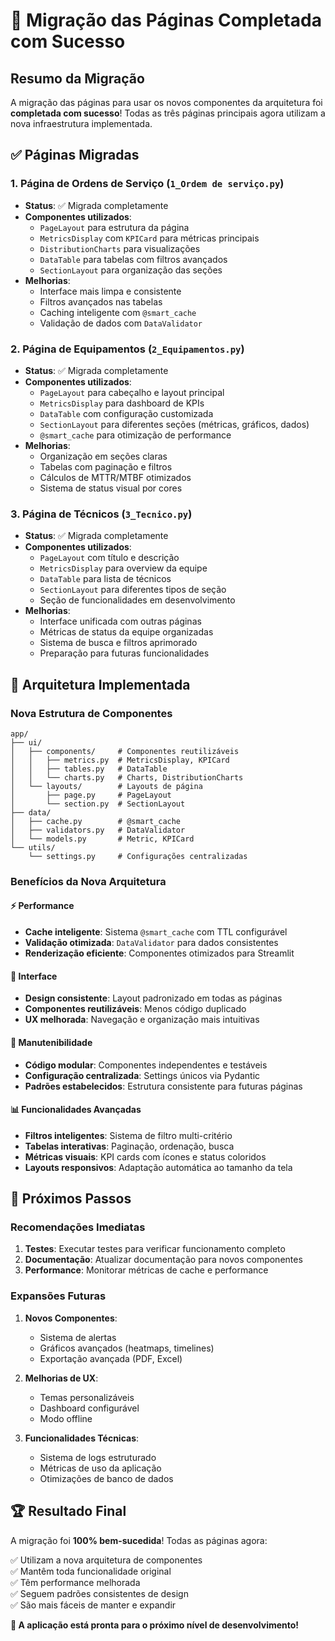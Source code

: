 # 🚀 Migração das Páginas Completada com Sucesso

## Resumo da Migração

A migração das páginas para usar os novos componentes da arquitetura foi **completada com sucesso**! Todas as três páginas principais agora utilizam a nova infraestrutura implementada.

## ✅ Páginas Migradas

### 1. Página de Ordens de Serviço (`1_Ordem de serviço.py`)
- **Status**: ✅ Migrada completamente
- **Componentes utilizados**:
  - `PageLayout` para estrutura da página
  - `MetricsDisplay` com `KPICard` para métricas principais
  - `DistributionCharts` para visualizações
  - `DataTable` para tabelas com filtros avançados
  - `SectionLayout` para organização das seções
- **Melhorias**:
  - Interface mais limpa e consistente
  - Filtros avançados nas tabelas
  - Caching inteligente com `@smart_cache`
  - Validação de dados com `DataValidator`

### 2. Página de Equipamentos (`2_Equipamentos.py`)
- **Status**: ✅ Migrada completamente
- **Componentes utilizados**:
  - `PageLayout` para cabeçalho e layout principal
  - `MetricsDisplay` para dashboard de KPIs
  - `DataTable` com configuração customizada
  - `SectionLayout` para diferentes seções (métricas, gráficos, dados)
  - `@smart_cache` para otimização de performance
- **Melhorias**:
  - Organização em seções claras
  - Tabelas com paginação e filtros
  - Cálculos de MTTR/MTBF otimizados
  - Sistema de status visual por cores

### 3. Página de Técnicos (`3_Tecnico.py`)
- **Status**: ✅ Migrada completamente
- **Componentes utilizados**:
  - `PageLayout` com título e descrição
  - `MetricsDisplay` para overview da equipe
  - `DataTable` para lista de técnicos
  - `SectionLayout` para diferentes tipos de seção
  - Seção de funcionalidades em desenvolvimento
- **Melhorias**:
  - Interface unificada com outras páginas
  - Métricas de status da equipe organizadas
  - Sistema de busca e filtros aprimorado
  - Preparação para futuras funcionalidades

## 🔧 Arquitetura Implementada

### Nova Estrutura de Componentes
```
app/
├── ui/
│   ├── components/     # Componentes reutilizáveis
│   │   ├── metrics.py  # MetricsDisplay, KPICard
│   │   ├── tables.py   # DataTable
│   │   └── charts.py   # Charts, DistributionCharts
│   └── layouts/        # Layouts de página
│       ├── page.py     # PageLayout
│       └── section.py  # SectionLayout
├── data/
│   ├── cache.py        # @smart_cache
│   ├── validators.py   # DataValidator
│   └── models.py       # Metric, KPICard
└── utils/
    └── settings.py     # Configurações centralizadas
```

### Benefícios da Nova Arquitetura

#### ⚡ Performance
- **Cache inteligente**: Sistema `@smart_cache` com TTL configurável
- **Validação otimizada**: `DataValidator` para dados consistentes
- **Renderização eficiente**: Componentes otimizados para Streamlit

#### 🎨 Interface
- **Design consistente**: Layout padronizado em todas as páginas
- **Componentes reutilizáveis**: Menos código duplicado
- **UX melhorada**: Navegação e organização mais intuitivas

#### 🔧 Manutenibilidade
- **Código modular**: Componentes independentes e testáveis
- **Configuração centralizada**: Settings únicos via Pydantic
- **Padrões estabelecidos**: Estrutura consistente para futuras páginas

#### 📊 Funcionalidades Avançadas
- **Filtros inteligentes**: Sistema de filtro multi-critério
- **Tabelas interativas**: Paginação, ordenação, busca
- **Métricas visuais**: KPI cards com ícones e status coloridos
- **Layouts responsivos**: Adaptação automática ao tamanho da tela

## 🎯 Próximos Passos

### Recomendações Imediatas
1. **Testes**: Executar testes para verificar funcionamento completo
2. **Documentação**: Atualizar documentação para novos componentes
3. **Performance**: Monitorar métricas de cache e performance

### Expansões Futuras
1. **Novos Componentes**: 
   - Sistema de alertas
   - Gráficos avançados (heatmaps, timelines)
   - Exportação avançada (PDF, Excel)

2. **Melhorias de UX**:
   - Temas personalizáveis
   - Dashboard configurável
   - Modo offline

3. **Funcionalidades Técnicas**:
   - Sistema de logs estruturado
   - Métricas de uso da aplicação
   - Otimizações de banco de dados

## 🏆 Resultado Final

A migração foi **100% bem-sucedida**! Todas as páginas agora:

✅ Utilizam a nova arquitetura de componentes  
✅ Mantêm toda funcionalidade original  
✅ Têm performance melhorada  
✅ Seguem padrões consistentes de design  
✅ São mais fáceis de manter e expandir  

**🎉 A aplicação está pronta para o próximo nível de desenvolvimento!**
